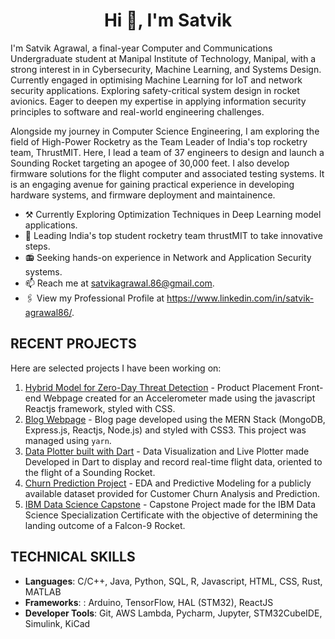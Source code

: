 <h1 align=center>Hi 👋, I'm Satvik</h1>

<!--
<img src="https://github.com/sav-1305/sav-1305/assets/115809311/e7fbb5eb-8341-46fd-8f21-27820279b602" alt="Rain" align="right" height="250" style="margin-left: 5px"/>
-->

I'm Satvik Agrawal, a final-year Computer and Communications Undergraduate student at Manipal Institute of Technology, Manipal, with a strong interest in  in Cybersecurity, Machine Learning, and Systems Design. Currently engaged in optimising Machine Learning for IoT and network security applications. Exploring safety-critical system design in rocket avionics. Eager to deepen my expertise in applying information security principles to software and real-world engineering challenges.

Alongside my journey in Computer Science Engineering, I am exploring the field of High-Power Rocketry as the Team Leader of India's top rocketry team, ThrustMIT. Here, I lead a team of 37 engineers to design and launch a Sounding Rocket targeting an apogee of 30,000 feet. I also develop firmware solutions for the flight computer and associated testing systems. It is an engaging avenue for gaining practical experience in developing hardware systems, and firmware deployment and maintainence.
- ⚒️ Currently Exploring Optimization Techniques in Deep Learning model applications.
- 🚀 Leading India's top student rocketry team thrustMIT to take innovative steps.
- 📻 Seeking hands-on experience in Network and Application Security systems.
- 📫 Reach me at satvikagrawal.86@gmail.com.
- 🖇️ View my Professional Profile at https://www.linkedin.com/in/satvik-agrawal86/.

<h2 align: left>RECENT PROJECTS</h2>
Here are selected projects I have been working on:

1. [Hybrid Model for Zero-Day Threat Detection](https://github.com/sav-1305/Hybrid-Model-IDS-AICS-SEMVI) - Product Placement Front-end Webpage created for an Accelerometer made using the javascript Reactjs framework, styled with CSS. 
2. [Blog Webpage](https://github.com/sav-1305/blog-webpage) - Blog page developed using the MERN Stack (MongoDB, Express.js, Reactjs, Node.js) and styled with CSS3.
This project was managed using `yarn`.
3. [Data Plotter built with Dart](https://github.com/sav-1305/plotter-2025) - Data Visualization and Live Plotter made Developed in Dart to display and record real-time flight data, oriented to the flight of a Sounding Rocket.
4. [Churn Prediction Project](https://github.com/sav-1305/Churn-Prediction-Project) - EDA and Predictive Modeling for a publicly available dataset provided for Customer Churn Analysis and Prediction.
5. [IBM Data Science Capstone](https://github.com/sav-1305/IBM-Data-Science-Capstone) - Capstone Project made for the IBM Data Science Specialization Certificate with the objective of determining the landing outcome of a Falcon-9 Rocket.

<h2 align: left>TECHNICAL SKILLS</h2>

- **Languages**: C/C++, Java, Python, SQL, R, Javascript, HTML, CSS, Rust, MATLAB  
- **Frameworks**: : Arduino, TensorFlow, HAL (STM32), ReactJS  
- **Developer Tools**:  Git, AWS Lambda, Pycharm, Jupyter, STM32CubeIDE, Simulink, KiCad  


